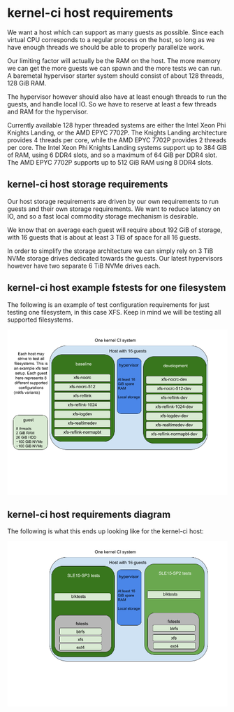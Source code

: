 # kernel-ci host requirements

We want a host which can support as many guests as possible. Since each virtual
CPU corresponds to a regular process on the host, so long as we have enough
threads we should be able to properly parallelize work.

Our limiting factor will actually be the RAM on the host. The more memory
we can get the more guests we can spawn and the more tests we can run. A
baremetal hypervisor starter system should consist of about 128 threads, 128
GiB RAM.

The hypervisor however should also have at least enough threads to run
the guests, and handle local IO. So we have to reserve at least a few
threads and RAM for the hypervisor.

Currently available 128 hyper threaded systems are either the Intel Xeon Phi
Knights Landing, or the AMD EPYC 7702P. The Knights Landing architecture
provides 4 threads per core, while the AMD EPYC 7702P provides 2 threads per
core. The Intel Xeon Phi Knights Landing systems support up to 384 GiB of RAM,
using 6 DDR4 slots, and so a maximum of 64 GiB per DDR4 slot. The AMD EPYC 7702P
supports up to 512 GiB RAM using 8 DDR4 slots.

## kernel-ci host storage requirements

Our host storage requirements are driven by our own requirements to run
guests and their own storage requirements. We want to reduce latency on
IO, and so a fast local commodity storage mechanism is desirable.

We know that on average each guest will require about 192 GiB of storage,
with 16 guests that is about at least 3 TiB of space for all 16 guests.

In order to simplify the storage architecture we can simply rely on
3 TiB NVMe storage drives dedicated towards the guests. Our latest
hypervisors however have two separate 6 TiB NVMe drives each.

## kernel-ci host example fstests for one filesystem

The following is an example of test configuration requirements for just
testing one filesystem, in this case XFS. Keep in mind we will be testing
all supported filesystems.

![kernel-ci-xfs-host](/images/kernel-ci-host-xfs.png)

## kernel-ci host requirements diagram

The following is what this ends up looking like for the kernel-ci host:

![kernel-ci-host](/images/kernel-ci-host.png)
